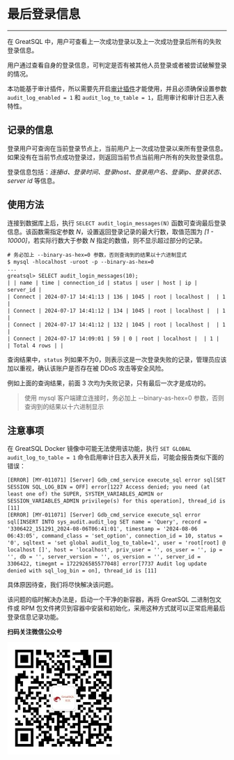# 最后登录信息
---

在 GreatSQL 中，用户可查看上一次成功登录以及上一次成功登录后所有的失败登录信息。

用户通过查看自身的登录信息，可判定是否有被其他人员登录或者被尝试破解登录的情况。

本功能基于审计插件，所以需要先开启[审计插件](./5-4-security-audit.md)才能使用，并且必须确保设置参数 `audit_log_enabled = 1` 和 `audit_log_to_table = 1`，启用审计和审计日志入表特性。

## 记录的信息

登录用户可查询在当前登录节点上，当前用户上一次成功登录以来所有登录信息。如果没有在当前节点成功登录过，则返回当前节点当前用户所有的失败登录信息。

登录信息包括：*连接id、登录时间、登录host、登录用户名、登录ip、登录状态、server id* 等信息。

## 使用方法

连接到数据库上后，执行 `SELECT audit_login_messages(N)` 函数可查询最后登录信息。该函数需指定参数 *N*，设置返回登录记录的最大行数，取值范围为 *[1 - 10000]*，若实际行数大于参数 *N* 指定的数值，则不显示超过部分的记录。

```shell
# 务必加上 --binary-as-hex=0 参数，否则查询到的结果以十六进制显式
$ mysql -hlocalhost -uroot -p --binary-as-hex=0
...
greatsql> SELECT audit_login_messages(10);
| | name | time | connection_id | status | user | host | ip | server_id |
| Connect | 2024-07-17 14:41:13 | 136 | 1045 | root | localhost |  | 1 |
| Connect | 2024-07-17 14:41:12 | 134 | 1045 | root | localhost |  | 1 |
| Connect | 2024-07-17 14:41:12 | 132 | 1045 | root | localhost |  | 1 |
| Connect | 2024-07-17 14:09:01 | 59 | 0 | root | localhost |  | 1 |
| Total 4 rows | |
```

查询结果中，`status` 列如果不为0，则表示这是一次登录失败的记录，管理员应该加以重视，确认该账户是否存在被 DDoS 攻击等安全风险。

例如上面的查询结果，前面 3 次均为失败记录，只有最后一次才是成功的。

> 使用 mysql 客户端建立连接时，务必加上 --binary-as-hex=0 参数，否则查询到的结果以十六进制显示

## 注意事项

在 GreatSQL Docker 镜像中可能无法使用该功能，执行 `SET GLOBAL audit_log_to_table = 1` 命令启用审计日志入表开关后，可能会报告类似下面的错误：

```
[ERROR] [MY-011071] [Server] Gdb_cmd_service execute_sql error sql[SET SESSION SQL_LOG_BIN = OFF] error[1227 Access denied; you need (at least one of) the SUPER, SYSTEM_VARIABLES_ADMIN or SESSION_VARIABLES_ADMIN privilege(s) for this operation], thread_id is [11]
[ERROR] [MY-011071] [Server] Gdb_cmd_service execute_sql error sql[INSERT INTO sys_audit.audit_log SET name = 'Query', record = '3306422_151291_2024-08-06T06:41:01', timestamp = '2024-08-06 06:43:05', command_class = 'set_option', connection_id = 10, status = '0', sqltext = 'set global audit_log_to_table=1', user = 'root[root] @ localhost []', host = 'localhost', priv_user = '', os_user = '', ip = '', db = '', server_version = '', os_version = '', server_id = 3306422, timegmt = 1722926585577048] error[7737 Audit log update denied with sql_log_bin = on], thread_id is [11]
```

具体原因待查，我们将尽快解决该问题。

该问题的临时解决办法是，启动一个干净的新容器，再将 GreatSQL 二进制包文件或 RPM 包文件拷贝到容器中安装和初始化，采用这种方式就可以正常启用最后登录信息记录功能。


**扫码关注微信公众号**

![greatsql-wx](../greatsql-wx.jpg)
